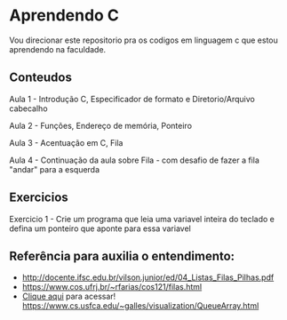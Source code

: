 # Aprendendo C
Vou direcionar este repositorio pra os codigos em linguagem c que estou aprendendo na faculdade.

## Conteudos

Aula 1 - Introdução C, Especificador de formato e Diretorio/Arquivo cabecalho


Aula 2 - Funções, Endereço de memória, Ponteiro


Aula 3 - Acentuação em C, Fila


Aula 4 - Continuação da aula sobre Fila - com desafio de fazer a fila "andar" para a esquerda



## Exercicios

Exercicio 1 - Crie um programa que leia uma variavel inteira do teclado e defina um ponteiro que aponte para essa variavel


## Referência para auxilia o entendimento:

  - http://docente.ifsc.edu.br/vilson.junior/ed/04_Listas_Filas_Pilhas.pdf
  - https://www.cos.ufrj.br/~rfarias/cos121/filas.html
  - [Clique aqui](https://www.cs.usfca.edu/~galles/visualization/Algorithms.html) para acessar! https://www.cs.usfca.edu/~galles/visualization/QueueArray.html
